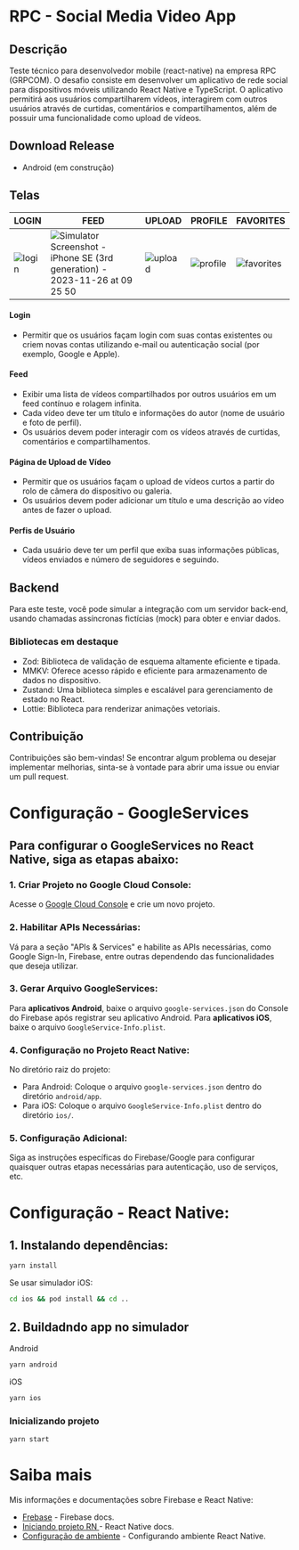 # RPC - Social Media Video App

## Descrição

Teste técnico para desenvolvedor mobile (react-native) na empresa RPC (GRPCOM). O desafio consiste em desenvolver um aplicativo de rede social para dispositivos móveis utilizando React Native e TypeScript. O aplicativo permitirá aos usuários compartilharem vídeos, interagirem com outros usuários através de curtidas, comentários e compartilhamentos, além de possuir uma funcionalidade como upload de vídeos.

## Download Release

- Android (em construção)

## Telas

| LOGIN | FEED | UPLOAD | PROFILE | FAVORITES |
| --- | --- | --- | --- | --- |
| ![login](https://github.com/YuryRegis/socialMediaVideoApp/assets/29512626/c90d2738-20f1-42f5-9c40-7789ca5d3a71) | ![Simulator Screenshot - iPhone SE (3rd generation) - 2023-11-26 at 09 25 50](https://github.com/YuryRegis/socialMediaVideoApp/assets/29512626/391a9066-5f7d-452d-8b3d-8c93893d8de8) | ![upload](https://github.com/YuryRegis/socialMediaVideoApp/assets/29512626/d1eddd45-43e2-4ded-a2a2-997e34924dfc) | ![profile](https://github.com/YuryRegis/socialMediaVideoApp/assets/29512626/8fc2c40d-ce9d-4b82-8fc6-1c9ab5626571) | ![favorites](https://github.com/YuryRegis/socialMediaVideoApp/assets/29512626/e0b5e4d3-0097-4efe-a104-aeffaca15b76) |

#### Login

- Permitir que os usuários façam login com suas contas existentes ou criem novas contas utilizando e-mail ou autenticação social (por exemplo, Google e Apple).

#### Feed

- Exibir uma lista de vídeos compartilhados por outros usuários em um feed contínuo e rolagem infinita.
- Cada vídeo deve ter um título e informações do autor (nome de usuário e foto de perfil).
- Os usuários devem poder interagir com os vídeos através de curtidas, comentários e compartilhamentos.

#### Página de Upload de Vídeo

- Permitir que os usuários façam o upload de vídeos curtos a partir do rolo de câmera do dispositivo ou galeria.
- Os usuários devem poder adicionar um título e uma descrição ao vídeo antes de fazer o upload.

#### Perfis de Usuário

- Cada usuário deve ter um perfil que exiba suas informações públicas, vídeos enviados e número de seguidores e seguindo.

## Backend

Para este teste, você pode simular a integração com um servidor back-end, usando chamadas assíncronas fictícias (mock) para obter e enviar dados.

### Bibliotecas em destaque

- Zod: Biblioteca de validação de esquema altamente eficiente e tipada.
- MMKV: Oferece acesso rápido e eficiente para armazenamento de dados no dispositivo.
- Zustand: Uma biblioteca simples e escalável para gerenciamento de estado no React.
- Lottie: Biblioteca para renderizar animações vetoriais.

## Contribuição

Contribuições são bem-vindas! Se encontrar algum problema ou desejar implementar melhorias, sinta-se à vontade para abrir uma issue ou enviar um pull request.


# Configuração - GoogleServices

Para configurar o GoogleServices no React Native, siga as etapas abaixo:
---
### 1. Criar Projeto no Google Cloud Console:

Acesse o [Google Cloud Console](https://console.cloud.google.com) e crie um novo projeto.

### 2. Habilitar APIs Necessárias:

Vá para a seção "APIs & Services" e habilite as APIs necessárias, como Google Sign-In, Firebase, entre outras dependendo das funcionalidades que deseja utilizar.

### 3. Gerar Arquivo GoogleServices:
Para **aplicativos Android**, baixe o arquivo `google-services.json` do Console do Firebase após registrar seu aplicativo Android. Para **aplicativos iOS**, baixe o arquivo `GoogleService-Info.plist`.

### 4. Configuração no Projeto React Native:

No diretório raiz do projeto:
   - Para Android: Coloque o arquivo `google-services.json` dentro do diretório `android/app`.
   - Para iOS: Coloque o arquivo `GoogleService-Info.plist` dentro do diretório `ios/`.

### 5. Configuração Adicional:

Siga as instruções específicas do Firebase/Google para configurar quaisquer outras etapas necessárias para autenticação, uso de serviços, etc.


# Configuração - React Native:

## 1. Instalando dependências:
```bash
yarn install
```
Se usar simulador iOS:
```bash
cd ios && pod install && cd ..
```
## 2. Buildadndo app no simulador
Android
```bash
yarn android
```
iOS
```bash
yarn ios
```
### Inicializando projeto
```bash
yarn start
```

# Saiba mais

Mis informações e documentações sobre Firebase e React Native:

- [Frebase](https//firebase.google.com/docs) - Firebase docs.
- [Iniciando projeto RN ](https://reactnative.dev/docs/getting-started) - React Native docs.
- [Configuração de ambiente](https://reactnative.dev/docs/environment-setup) - Configurando ambiente React Native.
